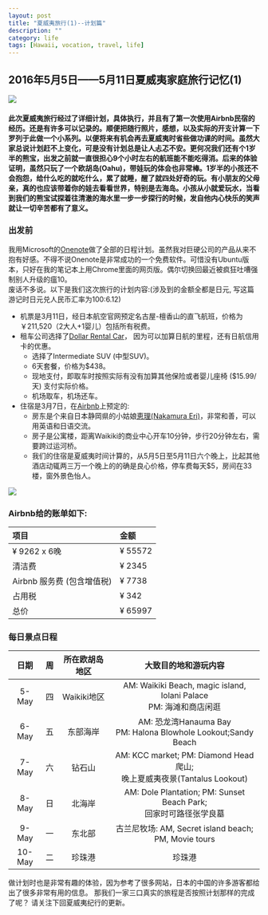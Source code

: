 ```yaml
---
layout: post
title: "夏威夷旅行(1)--计划篇"
description: ""
category: life
tags: [Hawaii, vocation, travel, life]
---
```



## 2016年5月5日——5月11日夏威夷家庭旅行记忆(1)

![](/winterwang.github.io/image/Hanauma.jpg)


#### 此次夏威夷旅行经过了详细计划，具体执行，并且有了第一次使用Airbnb民宿的经历。还是有许多可以记录的。顺便把随行照片，感想，以及实际的开支计算一下罗列于此做一个小系列。以便将来有机会再去夏威夷时省些做功课的时间。虽然大家总说计划赶不上变化，可是没有计划总是让人忐忑不安。更何况我们还有个1岁半的熊宝，出发之前就一直很担心9个小时左右的航班能不能吃得消。后来的体验证明，虽然只玩了一个欧胡岛(Oahu)，带娃玩的体会也非常棒。1岁半的小孩还不会抱怨，给什么吃的就吃什么，累了就睡，醒了就四处好奇的玩。有小朋友的父母亲，真的也应该带着你的娃去看看世界，特别是去海岛。小孩从小就爱玩水，当看到我们的熊宝试探着往清澈的海水里一步一步探行的时候，发自他内心快乐的笑声就让一切辛苦都有了意义。

### 出发前
我用Microsoft的[Onenote](https://www.onenote.com/)做了全部的日程计划。虽然我对巨硬公司的产品从来不抱有好感。不得不说Onenote是非常成功的一个免费软件。可惜没有Ubuntu版本，只好在我的笔记本上用Chrome里面的网页版。偶尔切换回最近被疯狂吐嘈强制别人升级的瘟10。
<br>废话不多说。以下是我们这次旅行的计划内容:(涉及到的金额全都是日元, 写这篇游记时日元兑人民币汇率为100:6.12)

* 机票是3月11日，经日本航空官网预定名古屋-檀香山的直飞航班，价格为￥211,520（2大人+1婴儿）包括所有税费。
* 租车公司选择了[Dollar Rental Car](https://www.dollar.com/)， 因为可以加算日航的里程，还有日航信用卡的优惠。
    + 选择了Intermediate SUV (中型SUV)。
    + 6天套餐，价格为$438。
    + 现地支付，即取车时按照实际有没有加算其他保险或者婴儿座椅 ($15.99/天) 支付实际价格。
    + 机场取车，机场还车。
* 住宿是3月7日，在[Airbnb](https://goo.gl/1NnF68)上预定的: 
    + 房东是个来自日本静岡県的小姑娘[恵理(Nakamura Eri)](https://goo.gl/5gSnU1)，非常和善，可以用英语和日语交流。
    + 房子是公寓楼，距离Waikiki的商业中心开车10分钟，步行20分钟左右，需要跨过运河桥。
    + 我们的住宿是夏威夷时间计算的，从5月5日至5月11日六个晚上，比起其他酒店动辄两三万一个晚上的的确是良心价格，停车费每天$5，房间在33楼，窗外景色怡人。

    
![](/winterwang.github.io/image/Eri.jpg)


### Airbnb给的账单如下:

|项目                       |金额    |
|:--------------------------|:-------|
|¥ 9262 x 6晚               |¥ 55572 |
|清洁费                     |¥ 2345  |
|Airbnb 服务费 (包含增值税) |¥ 7738  |
|占用税                     |¥ 342   |
|总价                       |¥ 65997 |



### 每日景点日程

|日期   |周 |所在欧胡岛地区  |大致目的地和游玩内容                                                   |
|:-----:|:-:|:--------------:|:---------------------------------------------------------------------:|
|5-May  |四 |Waikiki地区     |AM: Waikiki Beach,  magic island, Iolani Palace <br>PM: 海滩和商店闲逛 |
|6-May  |五 |东部海岸        |AM: 恐龙湾Hanauma Bay <br>PM: Halona Blowhole Lookout;Sandy Beach      |
|7-May  |六 |钻石山          |AM: KCC market; PM: Diamond Head爬山; <br>晚上夏威夷夜景(Tantalus Lookout) |
|8-May  |日 |北海岸          |AM: Dole Plantation; PM: Sunset Beach Park; <br>回家时可路径张学良墓       |
|9-May  |一 |东北部          |古兰尼牧场: AM, Secret island beach; PM, Movie tours                   |
|10-May |二 |珍珠港          |珍珠港                                                                 |


做计划时也是非常有趣的体验，因为参考了很多网站，日本的中国的许多游客都给出了很多非常有用的信息。
那我们一家三口真实的旅程是否按照计划那样的完成了呢？ 请关注下回夏威夷纪行的更新。
